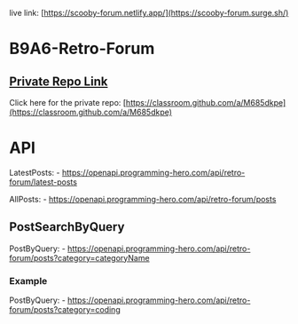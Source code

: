 live link:
[https://scooby-forum.netlify.app/](https://scooby-forum.surge.sh/)

# B9A6-Retro-Forum

## [ Private Repo Link](https://classroom.github.com/a/M685dkpe)

Click here for the private repo: [https://classroom.github.com/a/M685dkpe](https://classroom.github.com/a/M685dkpe)

# API

LatestPosts: - https://openapi.programming-hero.com/api/retro-forum/latest-posts

AllPosts: - https://openapi.programming-hero.com/api/retro-forum/posts

## PostSearchByQuery

PostByQuery: - https://openapi.programming-hero.com/api/retro-forum/posts?category=categoryName

### Example

PostByQuery: - https://openapi.programming-hero.com/api/retro-forum/posts?category=coding
